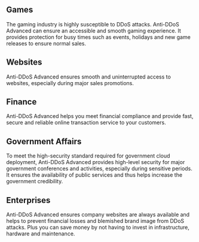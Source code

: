 ## Games
The gaming industry is highly susceptible to DDoS attacks. Anti-DDoS Advanced can ensure an accessible and smooth gaming experience. It provides protection for busy times such as events, holidays and new game releases to ensure normal sales.
## Websites
Anti-DDoS Advanced ensures smooth and uninterrupted access to websites, especially during major sales promotions.
## Finance
Anti-DDoS Advanced helps you meet financial compliance and provide fast, secure and reliable online transaction service to your customers.
## Government Affairs
To meet the high-security standard required for government cloud deployment, Anti-DDoS Advanced provides high-level security for major government conferences and activities, especially during sensitive periods. It ensures the availability of public services and thus helps increase the government credibility.
## Enterprises
Anti-DDoS Advanced ensures company websites are always available and helps to prevent financial losses and blemished brand image from DDoS attacks. Plus you can save money by not having to invest in infrastructure, hardware and maintenance. 
